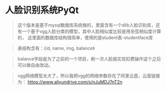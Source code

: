 # 人脸识别系统PyQt

> 这个版本是基于mysql数据库系统做的，里面含有一个dlib人脸识别库，还有一个基于vgg人脸分类的模型，其中人脸相似度比较是用余弦相似度计算的，
> 这里面的数据库结构很简单，使用的是student表-studentface库  

> 表结构含有：《id, name, img, balance》 

> balance字段是为了之前的一个项目，刷一次人脸就实现扣费操作这个之后可以做自由改动。

> vgg网络模型太大了，所以我把vgg的网络参数存在了阿里云盘，云盘链接为：
> https://www.aliyundrive.com/s/nJuMDJ7nT2n